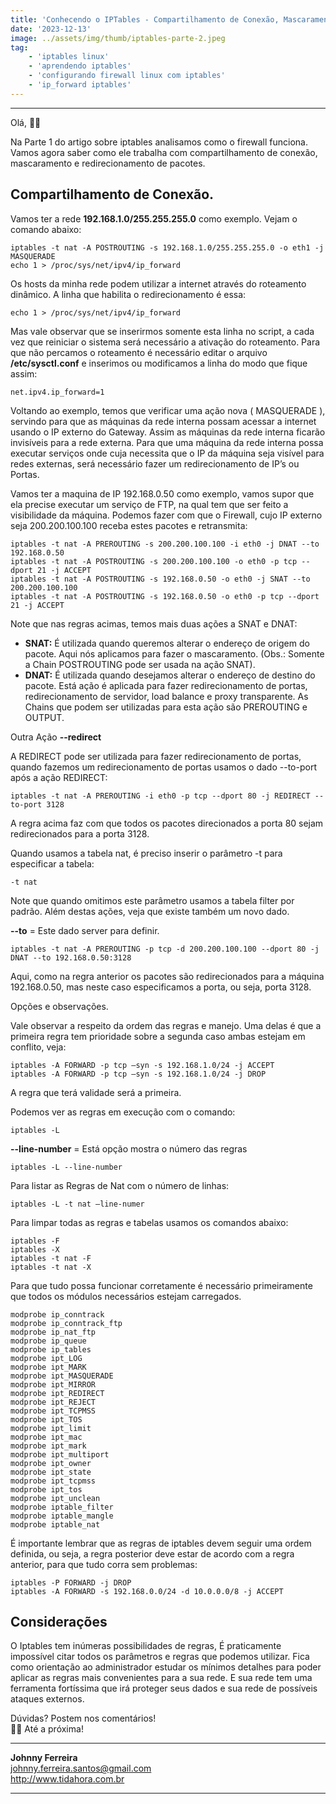 ```yaml
---
title: 'Conhecendo o IPTables - Compartilhamento de Conexão, Mascaramento e Redirecionamento de Pacotes - Parte 2'
date: '2023-12-13'
image: ../assets/img/thumb/iptables-parte-2.jpeg
tag:
    - 'iptables linux'
    - 'aprendendo iptables'
    - 'configurando firewall linux com iptables'
    - 'ip_forward iptables'
---
```


- - - - - -

Olá, 🖖🏼

Na Parte 1 do artigo sobre iptables analisamos como o firewall funciona.
Vamos agora saber como ele trabalha com compartilhamento de conexão, mascaramento e redirecionamento de pacotes.

## Compartilhamento de Conexão. 

Vamos ter a rede **192.168.1.0/255.255.255.0** como exemplo. Vejam o comando abaixo:

```
iptables -t nat -A POSTROUTING -s 192.168.1.0/255.255.255.0 -o eth1 -j MASQUERADE
echo 1 > /proc/sys/net/ipv4/ip_forward
```

Os hosts da minha rede podem utilizar a internet através do roteamento dinâmico.
A linha que habilita o redirecionamento é essa:

```
echo 1 > /proc/sys/net/ipv4/ip_forward
```

Mas vale observar que se inserirmos somente esta linha no script, a cada vez que reiniciar o sistema será necessário a ativação do roteamento. Para que não percamos o roteamento é necessário editar o arquivo **/etc/sysctl.conf** e inserimos ou modificamos a linha do modo que fique assim:

```
net.ipv4.ip_forward=1
```

Voltando ao exemplo, temos que verificar uma ação nova ( MASQUERADE ), servindo para que as máquinas da rede interna possam acessar a internet usando o IP externo do Gateway. Assim as máquinas da rede interna ficarão invisíveis para a rede externa. Para que uma máquina da rede interna possa executar serviços onde cuja necessita que o IP da máquina seja visível para redes externas, será necessário fazer um redirecionamento de IP’s ou Portas.

Vamos ter a maquina de IP 192.168.0.50 como exemplo, vamos supor que ela precise executar um serviço de FTP, na qual tem que ser feito a visibilidade da máquina. Podemos fazer com que o Firewall, cujo IP externo seja 200.200.100.100 receba estes pacotes e retransmita:

```
iptables -t nat -A PREROUTING -s 200.200.100.100 -i eth0 -j DNAT --to 192.168.0.50
iptables -t nat -A POSTROUTING -s 200.200.100.100 -o eth0 -p tcp --dport 21 -j ACCEPT
iptables -t nat -A POSTROUTING -s 192.168.0.50 -o eth0 -j SNAT --to 200.200.100.100
iptables -t nat -A POSTROUTING -s 192.168.0.50 -o eth0 -p tcp --dport 21 -j ACCEPT
```

Note que nas regras acimas, temos mais duas ações a SNAT e DNAT:

  * **SNAT:** É utilizada quando queremos alterar o endereço de origem do pacote. Aqui nós aplicamos para fazer o mascaramento. (Obs.: Somente a Chain POSTROUTING pode ser usada na ação SNAT).
  * **DNAT:** É utilizada quando desejamos alterar o endereço de destino do pacote. Está ação é aplicada para fazer redirecionamento de portas, redirecionamento de servidor, load balance e proxy transparente. As Chains que podem ser utilizadas para esta ação são PREROUTING e OUTPUT.

Outra Ação **--redirect**

A REDIRECT pode ser utilizada para fazer redirecionamento de portas, quando fazemos um redirecionamento de portas usamos o dado --to-port após a ação REDIRECT:

```
iptables -t nat -A PREROUTING -i eth0 -p tcp --dport 80 -j REDIRECT --to-port 3128
```

A regra acima faz com que todos os pacotes direcionados a porta 80 sejam redirecionados para a porta 3128.

Quando usamos a tabela nat, é preciso inserir o parâmetro -t para especificar a tabela:

```
-t nat
```

Note que quando omitimos este parâmetro usamos a tabela filter por padrão.
Além destas ações, veja que existe também um novo dado.

**--to** = Este dado server para definir.

```
iptables -t nat -A PREROUTING -p tcp -d 200.200.100.100 --dport 80 -j DNAT --to 192.168.0.50:3128
```

Aqui, como na regra anterior os pacotes são redirecionados para a máquina 192.168.0.50, mas neste caso especificamos a porta, ou seja, porta 3128.

Opções e observações.

Vale observar a respeito da ordem das regras e manejo. Uma delas é que a primeira regra tem prioridade sobre a segunda caso ambas estejam em conflito, veja:

```
iptables -A FORWARD -p tcp –syn -s 192.168.1.0/24 -j ACCEPT
iptables -A FORWARD -p tcp –syn -s 192.168.1.0/24 -j DROP
```

A regra que terá validade será a primeira.

Podemos ver as regras em execução com o comando:

```
iptables -L
```

**--line-number** = Está opção mostra o número das regras

```
iptables -L --line-number
```

Para listar as Regras de Nat com o número de linhas:

```
iptables -L -t nat –line-numer
```

Para limpar todas as regras e tabelas usamos os comandos abaixo:

```
iptables -F
iptables -X
iptables -t nat -F
iptables -t nat -X
```

Para que tudo possa funcionar corretamente é necessário primeiramente que todos os módulos necessários estejam carregados.

```
modprobe ip_conntrack
modprobe ip_conntrack_ftp
modprobe ip_nat_ftp
modprobe ip_queue
modprobe ip_tables
modprobe ipt_LOG
modprobe ipt_MARK
modprobe ipt_MASQUERADE
modprobe ipt_MIRROR
modprobe ipt_REDIRECT
modprobe ipt_REJECT
modprobe ipt_TCPMSS
modprobe ipt_TOS
modprobe ipt_limit
modprobe ipt_mac
modprobe ipt_mark
modprobe ipt_multiport
modprobe ipt_owner
modprobe ipt_state
modprobe ipt_tcpmss
modprobe ipt_tos
modprobe ipt_unclean
modprobe iptable_filter
modprobe iptable_mangle
modprobe iptable_nat
```

É importante lembrar que as regras de iptables devem seguir uma ordem definida, ou seja, a regra posterior deve estar de acordo com a regra anterior, para que tudo corra sem problemas:

```
iptables -P FORWARD -j DROP
iptables -A FORWARD -s 192.168.0.0/24 -d 10.0.0.0/8 -j ACCEPT
```

## Considerações 
O Iptables tem inúmeras possibilidades de regras, É praticamente impossível citar todos os parâmetros e regras que podemos utilizar. Fica como orientação ao administrador estudar os mínimos detalhes para poder aplicar as regras mais convenientes para a sua rede.
E sua rede tem uma ferramenta fortíssima que irá proteger seus dados e sua rede de possíveis ataques externos.


Dúvidas? Postem nos comentários!  
👋🏼 Até a próxima!

- - - - - -


**Johnny Ferreira**  
<johnny.ferreira.santos@gmail.com>  
<http://www.tidahora.com.br>

- - - - - -
